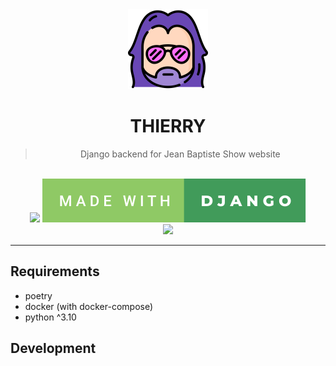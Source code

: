 <div align="center">
  <img src="./resources/images/man.svg" height="128" />
  <br />
  <h1>THIERRY</h1>
  <blockquote>
  <p>Django backend for Jean Baptiste Show website</p>
  </blockquote>
  <br />
  <img src="https://forthebadge.com/images/badges/built-with-love.svg" />
  <img src="./resources/images/made-with-django.svg" />
  <br />
  <img src="https://github.com/Pixidream/thierry/actions/workflows/codeql-analysis.yml/badge.svg?branch=main" />
</div>

---

## Requirements
- poetry
- docker (with docker-compose)
- python ^3.10

## Development
